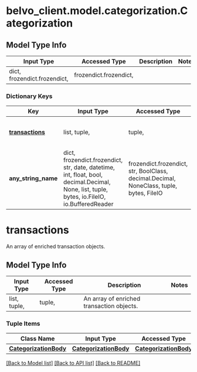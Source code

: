 # belvo_client.model.categorization.Categorization

## Model Type Info
Input Type | Accessed Type | Description | Notes
------------ | ------------- | ------------- | -------------
dict, frozendict.frozendict,  | frozendict.frozendict,  |  | 

### Dictionary Keys
Key | Input Type | Accessed Type | Description | Notes
------------ | ------------- | ------------- | ------------- | -------------
**[transactions](#transactions)** | list, tuple,  | tuple,  | An array of enriched transaction objects. | [optional] 
**any_string_name** | dict, frozendict.frozendict, str, date, datetime, int, float, bool, decimal.Decimal, None, list, tuple, bytes, io.FileIO, io.BufferedReader | frozendict.frozendict, str, BoolClass, decimal.Decimal, NoneClass, tuple, bytes, FileIO | any string name can be used but the value must be the correct type | [optional]

# transactions

An array of enriched transaction objects.

## Model Type Info
Input Type | Accessed Type | Description | Notes
------------ | ------------- | ------------- | -------------
list, tuple,  | tuple,  | An array of enriched transaction objects. | 

### Tuple Items
Class Name | Input Type | Accessed Type | Description | Notes
------------- | ------------- | ------------- | ------------- | -------------
[**CategorizationBody**](CategorizationBody.md) | [**CategorizationBody**](CategorizationBody.md) | [**CategorizationBody**](CategorizationBody.md) |  | 

[[Back to Model list]](../../README.md#documentation-for-models) [[Back to API list]](../../README.md#documentation-for-api-endpoints) [[Back to README]](../../README.md)


